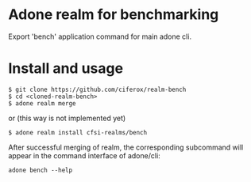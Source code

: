# Adone realm for benchmarking

Export 'bench' application command for main adone cli.

# Install and usage

```
$ git clone https://github.com/ciferox/realm-bench
$ cd <cloned-realm-bench>
$ adone realm merge
```

or (this way is not implemented yet)

```
$ adone realm install cfsi-realms/bench
```

After successful merging of realm, the corresponding subcommand will appear in the command interface of adone/cli:

```
adone bench --help
```
